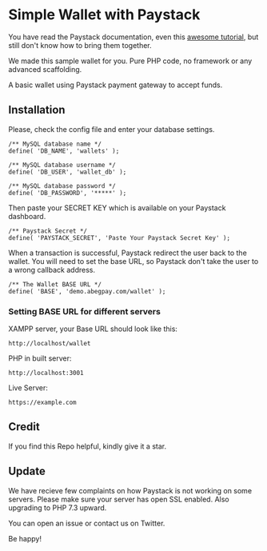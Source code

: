 # Simple Wallet with Paystack

You have read the Paystack documentation, even this [awesome tutorial](https://dev.to/ijsucceed/how-to-integrate-paystack-payment-system-with-php-5a8m), but still don't know how to bring them together.

We made this sample wallet for you. Pure PHP code, no framework or any advanced scaffolding.

A basic wallet using Paystack payment gateway to accept funds.

## Installation
Please, check the config file and enter your database settings.

```
/** MySQL database name */
define( 'DB_NAME', 'wallets' );

/** MySQL database username */
define( 'DB_USER', 'wallet_db' );

/** MySQL database password */
define( 'DB_PASSWORD', '*****' );
```

Then paste your SECRET KEY which is available on your Paystack dashboard.

```
/** Paystack Secret */
define( 'PAYSTACK_SECRET', 'Paste Your Paystack Secret Key' );
```

When a transaction is successful, Paystack redirect the user back to the wallet. You will need to set the base URL, so Paystack don't take the user to a wrong callback address.

```
/** The Wallet BASE URL */
define( 'BASE', 'demo.abegpay.com/wallet' );
```

### Setting BASE URL for different servers

XAMPP server, your Base URL should look like this: 
```
http://localhost/wallet
```

PHP in built server:
```
http://localhost:3001
```

Live Server:
```
https://example.com
```

## Credit
If you find this Repo helpful, kindly give it a star.

## Update
We have recieve few complaints on how Paystack is not working on some servers. Please make sure your server has open SSL enabled. Also upgrading to PHP 7.3 upward. 

You can open an issue or contact us on Twitter.

Be happy!

